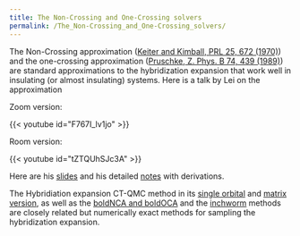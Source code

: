 ```yaml
---
title: The Non-Crossing and One-Crossing solvers
permalink: /The_Non-Crossing_and_One-Crossing_solvers/
---
```


The Non-Crossing approximation ([Keiter and Kimball, PRL 25, 672
(1970)](http://dx.doi.org/10.1103/PhysRevLett.25.672)) and the
one-crossing approximation ([Pruschke, Z. Phys. B 74, 439
(1989)](http://dx.doi.org/10.1007/BF01311391)) are standard
approximations to the hybridization expansion that work well in
insulating (or almost insulating) systems. Here is a talk by Lei on the
approximation

Zoom version:

{{< youtube id="F767I_lv1jo" >}}

Room version:

{{< youtube id="tZTQUhSJc3A" >}}

Here are his
[slides](http://sites.lsa.umich.edu/gull-lab/wp-content/uploads/sites/480/2022/04/XCA-slides.pdf)
and his detailed
[notes](http://sites.lsa.umich.edu/gull-lab/wp-content/uploads/sites/480/2022/04/XCA-note.pdf)
with derivations.

The Hybridiation expansion CT-QMC method in its [single
orbital](http://dx.doi.org/10.1103/PhysRevLett.97.076405) and [matrix
version](http://dx.doi.org/10.1103/PhysRevB.74.155107), as well as the
[boldNCA and
boldOCA](https://link.aps.org/doi/10.1103/PhysRevB.82.075109) and the
[inchworm](https://link.aps.org/doi/10.1103/PhysRevLett.115.266802)
methods are closely related but numerically exact methods for sampling
the hybridization expansion.